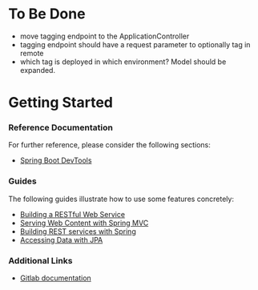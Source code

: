 # To Be Done
* move tagging endpoint to the ApplicationController
* tagging endpoint should have a request parameter to optionally tag in remote
* which tag is deployed in which environment? Model should be expanded.


# Getting Started

### Reference Documentation
For further reference, please consider the following sections:
* [Spring Boot DevTools](https://docs.spring.io/spring-boot/docs/2.2.1.RELEASE/reference/htmlsingle/#using-boot-devtools)

### Guides
The following guides illustrate how to use some features concretely:

* [Building a RESTful Web Service](https://spring.io/guides/gs/rest-service/)
* [Serving Web Content with Spring MVC](https://spring.io/guides/gs/serving-web-content/)
* [Building REST services with Spring](https://spring.io/guides/tutorials/bookmarks/)
* [Accessing Data with JPA](https://spring.io/guides/gs/accessing-data-jpa/)

### Additional Links
* [Gitlab documentation](https://docs.gitlab.com/ce/api/tags.html#create-a-new-tag)